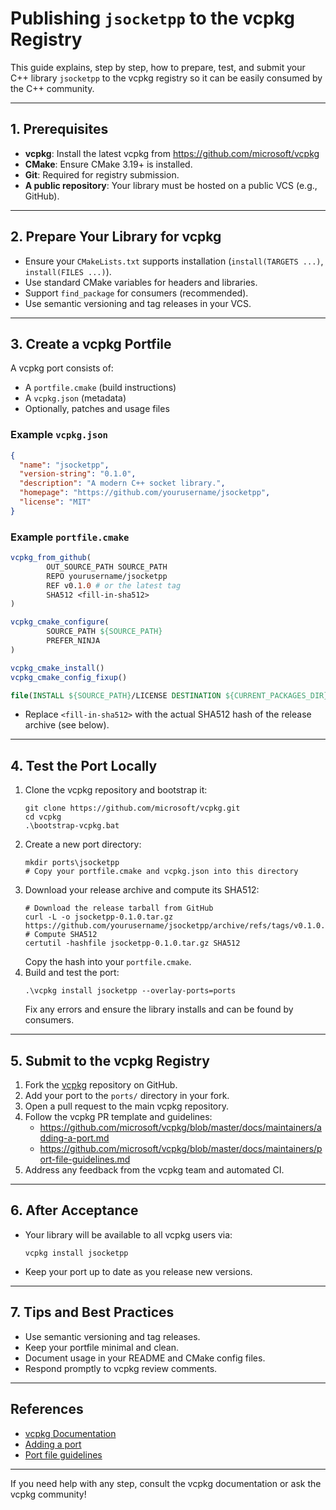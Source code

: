 # Publishing `jsocketpp` to the vcpkg Registry

<!--!
\defgroup vcpkg_publish_guide Publishing `jsocketpp` to the vcpkg Registry
\ingroup docs
\hidegroupgraph
[TOC]
-->

This guide explains, step by step, how to prepare, test, and submit your C++ library `jsocketpp` to the vcpkg registry
so it can be easily consumed by the C++ community.

---

## 1. Prerequisites

- **vcpkg**: Install the latest vcpkg from https://github.com/microsoft/vcpkg
- **CMake**: Ensure CMake 3.19+ is installed.
- **Git**: Required for registry submission.
- **A public repository**: Your library must be hosted on a public VCS (e.g., GitHub).

---

## 2. Prepare Your Library for vcpkg

- Ensure your `CMakeLists.txt` supports installation (`install(TARGETS ...)`, `install(FILES ...)`).
- Use standard CMake variables for headers and libraries.
- Support `find_package` for consumers (recommended).
- Use semantic versioning and tag releases in your VCS.

---

## 3. Create a vcpkg Portfile

A vcpkg port consists of:

- A `portfile.cmake` (build instructions)
- A `vcpkg.json` (metadata)
- Optionally, patches and usage files

### Example `vcpkg.json`

```json
{
  "name": "jsocketpp",
  "version-string": "0.1.0",
  "description": "A modern C++ socket library.",
  "homepage": "https://github.com/yourusername/jsocketpp",
  "license": "MIT"
}
```

### Example `portfile.cmake`

```cmake
vcpkg_from_github(
        OUT_SOURCE_PATH SOURCE_PATH
        REPO yourusername/jsocketpp
        REF v0.1.0 # or the latest tag
        SHA512 <fill-in-sha512>
)

vcpkg_cmake_configure(
        SOURCE_PATH ${SOURCE_PATH}
        PREFER_NINJA
)

vcpkg_cmake_install()
vcpkg_cmake_config_fixup()

file(INSTALL ${SOURCE_PATH}/LICENSE DESTINATION ${CURRENT_PACKAGES_DIR}/share/jsocketpp RENAME copyright)
```

- Replace `<fill-in-sha512>` with the actual SHA512 hash of the release archive (see below).

---

## 4. Test the Port Locally

1. Clone the vcpkg repository and bootstrap it:
   ```pwsh
   git clone https://github.com/microsoft/vcpkg.git
   cd vcpkg
   .\bootstrap-vcpkg.bat
   ```
2. Create a new port directory:
   ```pwsh
   mkdir ports\jsocketpp
   # Copy your portfile.cmake and vcpkg.json into this directory
   ```
3. Download your release archive and compute its SHA512:
   ```pwsh
   # Download the release tarball from GitHub
   curl -L -o jsocketpp-0.1.0.tar.gz https://github.com/yourusername/jsocketpp/archive/refs/tags/v0.1.0.tar.gz
   # Compute SHA512
   certutil -hashfile jsocketpp-0.1.0.tar.gz SHA512
   ```
   Copy the hash into your `portfile.cmake`.
4. Build and test the port:
   ```pwsh
   .\vcpkg install jsocketpp --overlay-ports=ports
   ```
   Fix any errors and ensure the library installs and can be found by consumers.

---

## 5. Submit to the vcpkg Registry

1. Fork the [vcpkg](https://github.com/microsoft/vcpkg) repository on GitHub.
2. Add your port to the `ports/` directory in your fork.
3. Open a pull request to the main vcpkg repository.
4. Follow the vcpkg PR template and guidelines:
    - https://github.com/microsoft/vcpkg/blob/master/docs/maintainers/adding-a-port.md
    - https://github.com/microsoft/vcpkg/blob/master/docs/maintainers/port-file-guidelines.md
5. Address any feedback from the vcpkg team and automated CI.

---

## 6. After Acceptance

- Your library will be available to all vcpkg users via:
  ```pwsh
  vcpkg install jsocketpp
  ```
- Keep your port up to date as you release new versions.

---

## 7. Tips and Best Practices

- Use semantic versioning and tag releases.
- Keep your portfile minimal and clean.
- Document usage in your README and CMake config files.
- Respond promptly to vcpkg review comments.

---

## References

- [vcpkg Documentation](https://github.com/microsoft/vcpkg/tree/master/docs)
- [Adding a port](https://github.com/microsoft/vcpkg/blob/master/docs/maintainers/adding-a-port.md)
- [Port file guidelines](https://github.com/microsoft/vcpkg/blob/master/docs/maintainers/port-file-guidelines.md)

---

If you need help with any step, consult the vcpkg documentation or ask the vcpkg community!
